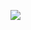 
![](https://docs.github.com/en/actions/monitoring-and-troubleshooting-workflows/monitoring-workflows/adding-a-workflow-status-badge)
